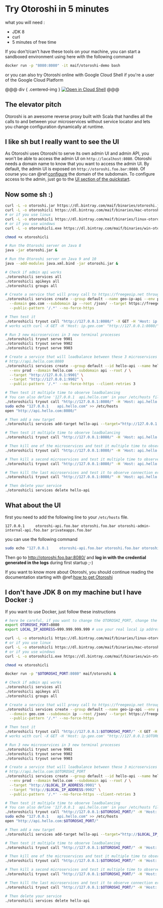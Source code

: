 # Try Otoroshi in 5 minutes

what you will need :

* JDK 8
* curl
* 5 minutes of free time

If you don't/can't have these tools on your machine, you can start a sandboxed environment using here with the following command

```sh
docker run -p "8080:8080" -it maif/otoroshi-demo bash
```

or you can also try Otoroshi online with Google Cloud Shell if you're a user of the Google Cloud Platform

@@@ div { .centered-img }
[![Open in Cloud Shell](http://gstatic.com/cloudssh/images/open-btn.svg)](https://console.cloud.google.com/cloudshell/open?git_repo=https%3A%2F%2Fgithub.com%2Fmathieuancelin%2Fotoroshi-tutorial&page=shell&tutorial=tutorial.md)
@@@

## The elevator pitch

Otoroshi is an awesome reverse proxy built with Scala that handles all the calls to and between your microservices without service locator and lets you change configuration dynamically at runtime.

## I like sh but I really want to see the UI

As Otoroshi uses Otoroshi to serve its own admin UI and admin API, you won't be able to access the admin UI on `http://localhost:8080`. Otoroshi needs a domain name to know that you want to access the admin UI. By default, the admin UI is exposed on `http://otoroshi.foo.bar:8080`. Of course you can @ref:[configure](./firstrun/configfile.md#common-configuration) the domain of the subdomain. To configure access to the admin, just go to the [UI section of the quickstart](#what-about-the-ui).

## Now some sh :)

```sh
curl -L -o otoroshi.jar https://dl.bintray.com/maif/binaries/otoroshi.jar/1.4.8-dev/otoroshi.jar
curl -L -o otoroshicli https://dl.bintray.com/maif/binaries/mac-otoroshicli/1.4.8-dev/otoroshicli
# or if you use linux
curl -L -o otoroshicli https://dl.bintray.com/maif/binaries/linux-otoroshicli/1.4.8-dev/otoroshicli
# or if you use windows
curl -L -o otoroshicli.exe https://dl.bintray.com/maif/binaries/win-otoroshicli/1.4.8-dev/otoroshicli.exe

chmod +x otoroshicli

# Run the Otoroshi server on Java 8
java -jar otoroshi.jar &

# Run the Otoroshi server on Java 9 and 10
java --add-modules java.xml.bind -jar otoroshi.jar &

# Check if admin api works
./otoroshicli services all
./otoroshicli apikeys all
./otoroshicli groups all

# Create a service that will proxy call to https://freegeoip.net through http://ip.geo.com:8080
./otoroshicli services create --group default --name geo-ip-api --env prod \
  --domain geo.com --subdomain ip --root /json/ --target https://freegeoip.net \
  --public-pattern '/.*' --no-force-https

# Then test it
./otoroshicli tryout call "http://127.0.0.1:8080/" -X GET -H 'Host: ip.geo.com'
# works with curl -X GET -H 'Host: ip.geo.com' "http://127.0.0.1:8080/" | jqn

# Run 3 new microservices in 3 new terminal processes
./otoroshicli tryout serve 9901
./otoroshicli tryout serve 9902
./otoroshicli tryout serve 9903

# Create a service that will loadbalance between these 3 microservices and serves them through
# http://api.hello.com:8080
./otoroshicli services create --group default --id hello-api --name hello-api \
  --env prod --domain hello.com --subdomain api --root / \
  --target "http://127.0.0.1:9901" \
  --target "http://127.0.0.1:9902" \
  --public-pattern '/.*' --no-force-https --client-retries 3

# Then test it multiple time to observe loadbalancing
# You can also define '127.0.0.1  api.hello.com' in your /etc/hosts file and test it in your browser
./otoroshicli tryout call "http://127.0.0.1:8080/" -H 'Host: api.hello.com' -H 'Accept: application/json'
sudo echo "127.0.0.1    api.hello.com" >> /etc/hosts
open "http://api.hello.com:8080/"

# Then add a new target
./otoroshicli services add-target hello-api --target="http://127.0.0.1:9903"

# Then test it multiple time to observe loadbalancing
./otoroshicli tryout call "http://127.0.0.1:8080/" -H 'Host: api.hello.com' -H 'Accept: application/json'

# Then kill one of the microservices and test it multiple time to observe loadbalancing
./otoroshicli tryout call "http://127.0.0.1:8080/" -H 'Host: api.hello.com' -H 'Accept: application/json'

# Then kill a second microservices and test it multiple time to observe loadbalancing
./otoroshicli tryout call "http://127.0.0.1:8080/" -H 'Host: api.hello.com' -H 'Accept: application/json'

# Then kill the last microservices and test it to observe connection error
./otoroshicli tryout call "http://127.0.0.1:8080/" -H 'Host: api.hello.com' -H 'Accept: application/json'

# Then delete your service
./otoroshicli services delete hello-api
```

## What about the UI

first you need to add the following line to your `/etc/hosts` file.

```
127.0.0.1     otoroshi-api.foo.bar otoroshi.foo.bar otoroshi-admin-internal-api.foo.bar privateapps.foo.bar
```

you can use the following command

```sh
sudo echo "127.0.0.1     otoroshi-api.foo.bar otoroshi.foo.bar otoroshi-admin-internal-api.foo.bar privateapps.foo.bar" >> /etc/hosts
```

Then go to <a href="http://otoroshi.foo.bar:8080/" target="_blank">http://otoroshi.foo.bar:8080/</a> and **log in with the credential generated in the logs** during first startup ;-)

If you want to know more about Otoroshi, you should continue reading the documentation starting with @ref:[how to get Otoroshi](./getotoroshi/index.md)

## I don't have JDK 8 on my machine but I have Docker :)

If you want to use Docker, just follow these instructions

```sh
# here be careful, if you want to change the OTOROSHI_PORT, change the same value in the `otoroshicli.toml` config file
export OTOROSHI_PORT=8080
export LOCAL_IP_ADDRESS=999.999.999.999 # use your real local ip address here

curl -L -o otoroshicli https://dl.bintray.com/maif/binaries/linux-otoroshicli/1.4.8-dev/otoroshicli
# or if you use linux
curl -L -o otoroshicli https://dl.bintray.com/maif/binaries/mac-otoroshicli/1.4.8-dev/otoroshicli
# or if you use windows
curl -L -o otoroshicli.exe https://dl.bintray.com/maif/binaries/win-otoroshicli/1.4.8-dev/otoroshicli.exe

chmod +x otoroshicli 

docker run -p "$OTOROSHI_PORT:8080" maif/otoroshi &

# Check if admin api works
./otoroshicli services all
./otoroshicli apikeys all
./otoroshicli groups all

# Create a service that will proxy call to https://freegeoip.net through http://ip.geo.com:$OTOROSHI_PORT
./otoroshicli services create --group default --name geo-ip-api --env prod \
  --domain geo.com --subdomain ip --root /json/ --target https://freegeoip.net \
  --public-pattern '/.*' --no-force-https

# Then test it
./otoroshicli tryout call "http://127.0.0.1:$OTOROSHI_PORT/" -X GET -H 'Host: ip.geo.com'
# works with curl -X GET -H 'Host: ip.geo.com' "http://127.0.0.1:$OTOROSHI_PORT/" | jqn

# Run 3 new microservices in 3 new terminal processes
./otoroshicli tryout serve 9901
./otoroshicli tryout serve 9902
./otoroshicli tryout serve 9903

# Create a service that will loadbalance between these 3 microservices and serves them through
# http://api.hello.com:$OTOROSHI_PORT
./otoroshicli services create --group default --id hello-api --name hello-api \
  --env prod --domain hello.com --subdomain api --root / \
  --target "http://$LOCAL_IP_ADDRESS:9901" \
  --target "http://$LOCAL_IP_ADDRESS:9902" \
  --public-pattern '/.*' --no-force-https --client-retries 3

# Then test it multiple time to observe loadbalancing
# You can also define '127.0.0.1  api.hello.com' in your /etc/hosts file and test it in your browser
./otoroshicli tryout call "http://127.0.0.1:$OTOROSHI_PORT/" -H 'Host: api.hello.com' -H 'Accept: application/json'
sudo echo "127.0.0.1    api.hello.com" >> /etc/hosts
open "http://api.hello.com:$OTOROSHI_PORT/"

# Then add a new target
./otoroshicli services add-target hello-api --target="http://$LOCAL_IP_ADDRESS:9903"

# Then test it multiple time to observe loadbalancing
./otoroshicli tryout call "http://127.0.0.1:$OTOROSHI_PORT/" -H 'Host: api.hello.com' -H 'Accept: application/json'

# Then kill one of the microservices and test it multiple time to observe loadbalancing
./otoroshicli tryout call "http://127.0.0.1:$OTOROSHI_PORT/" -H 'Host: api.hello.com' -H 'Accept: application/json'

# Then kill a second microservices and test it multiple time to observe loadbalancing
./otoroshicli tryout call "http://127.0.0.1:$OTOROSHI_PORT/" -H 'Host: api.hello.com' -H 'Accept: application/json'

# Then kill the last microservices and test it to observe connection error
./otoroshicli tryout call "http://127.0.0.1:$OTOROSHI_PORT/" -H 'Host: api.hello.com' -H 'Accept: application/json'

# Then delete your service
./otoroshicli services delete hello-api
```
